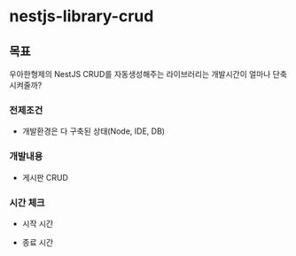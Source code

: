 # nestjs-library-crud

## 목표
우아한형제의 NestJS CRUD를 자동생성해주는 라이브러리는 개발시간이 얼마나 단축시켜줄까?

### 전제조건
- 개발환경은 다 구축된 상태(Node, IDE, DB)

### 개발내용
- 게시판 CRUD

### 시간 체크
- 시작 시간


- 종료 시간
